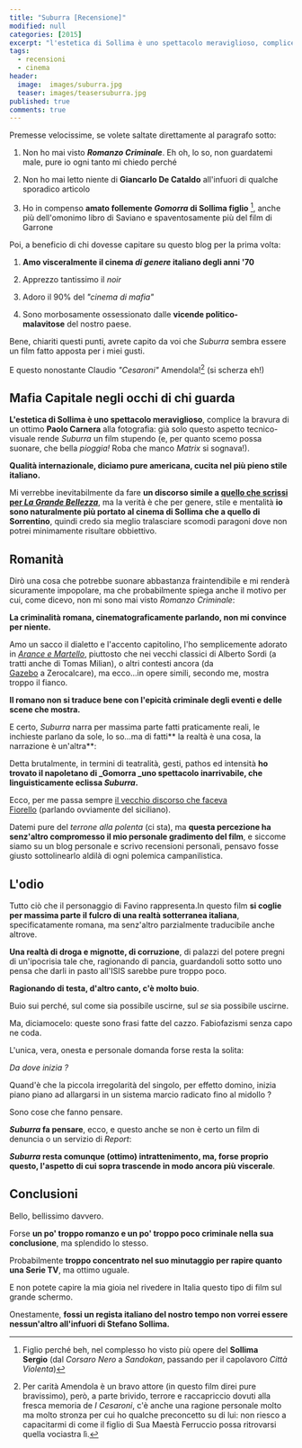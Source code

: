 ```yaml
---
title: "Suburra [Recensione]"
modified: null
categories: [2015]
excerpt: "l'estetica di Sollima è uno spettacolo meraviglioso, complice la bravura di un ottimo Paolo Carnera alla fotografia... "
tags:
  - recensioni
  - cinema
header:  
  image:  images/suburra.jpg
  teaser: images/teasersuburra.jpg
published: true
comments: true
---
```


Premesse velocissime, se volete saltate direttamente al paragrafo sotto:  

1. Non ho mai visto _**Romanzo Criminale**_. Eh oh, lo so, non guardatemi male, pure io ogni tanto mi chiedo perché

2. Non ho mai letto niente di **Giancarlo De Cataldo** all'infuori di qualche sporadico articolo

3. Ho in compenso **amato follemente _Gomorra_ di Sollima figlio** [^figlio], anche più dell'omonimo libro di Saviano e spaventosamente più del film di Garrone

[^figlio]: Figlio perché beh, nel complesso ho visto più opere del **Sollima Sergio** (dal _Corsaro Nero_ a _Sandokan_, passando per il capolavoro _Città Violenta_)

Poi, a beneficio di chi dovesse capitare su questo blog per la prima volta:  

1. **Amo visceralmente il cinema _di genere_ italiano degli anni '70**

2. Apprezzo tantissimo il _noir_ 

3. Adoro il 90% del _"cinema di mafia"_ 

4. Sono morbosamente ossessionato dalle **vicende politico-malavitose** del nostro paese.

Bene, chiariti questi punti, avrete capito da voi che _Suburra_ sembra essere un film fatto apposta per i miei gusti.

E questo nonostante Claudio _"Cesaroni"_ Amendola![^amendola] (si scherza eh!)

[^amendola]: Per carità Amendola è un bravo attore (in questo film direi pure bravissimo), però, a parte brivido, terrore e raccapriccio dovuti alla fresca memoria de _I Cesaroni_, c'è anche una ragione personale molto ma molto stronza per cui ho qualche preconcetto su di lui: non riesco a capacitarmi di come il figlio di Sua Maestà Ferruccio possa ritrovarsi quella vociastra lì.

## Mafia Capitale negli occhi di chi guarda

**L'estetica di Sollima è uno spettacolo meraviglioso**, complice la bravura di un ottimo **Paolo Carnera** alla fotografia: già solo questo aspetto tecnico-visuale rende _Suburra_ un film stupendo (e, per quanto scemo possa suonare, che bella _pioggia!_ Roba che manco _Matrix_ si sognava!).  
  
**Qualità internazionale, diciamo pure americana, cucita nel più pieno stile italiano.**  
  
Mi verrebbe inevitabilmente da fare **un discorso simile a [quello che scrissi per _La Grande Bellezza_](http://xabacadabra.blogspot.it/2014/03/la-grande-bellezza-recensione.html)**, ma la verità è che per genere, stile e mentalità **io sono naturalmente più portato al cinema di Sollima che a quello di Sorrentino**, quindi credo sia meglio tralasciare scomodi paragoni dove non potrei minimamente risultare obbiettivo.  

## Romanità

Dirò una cosa che potrebbe suonare abbastanza fraintendibile e mi renderà sicuramente impopolare, ma che probabilmente spiega anche il motivo per cui, come dicevo, non mi sono mai visto _Romanzo Criminale_:  
  
**La criminalità romana, cinematograficamente parlando, non mi convince per niente.**  
  
Amo un sacco il dialetto e l'accento capitolino, l'ho semplicemente adorato in _[Arance e Martello](http://xabacadabra.com/2015/arance-e-martello-recensione/)_, piuttosto che nei vecchi classici di Alberto Sordi (a tratti anche di Tomas Milian), o altri contesti ancora (da [Gazebo](http://xabacadabra.com/2013/gazebo) a Zerocalcare), ma ecco...in opere simili, secondo me, mostra troppo il fianco.  
  
**Il romano non si traduce bene con l'epicità criminale degli eventi e delle scene che mostra.**  
  
E certo, _Suburra_ narra per massima parte fatti praticamente reali, le inchieste parlano da sole, lo so...ma di fatti** la realtà è una cosa, la narrazione è un'altra**:  
  
Detta brutalmente, in termini di teatralità, gesti, pathos ed intensità **ho trovato il napoletano di _Gomorra _uno spettacolo inarrivabile, che linguisticamente eclissa _Suburra_.**  
  
Ecco, per me passa sempre [il vecchio discorso che faceva Fiorello](https://www.youtube.com/watch?v=uy4T3Q1Ckoc) (parlando ovviamente del siciliano).  
  
Datemi pure del _terrone alla polenta_ (ci sta), ma **questa percezione ha senz'altro compromesso il mio personale gradimento del film**, e siccome siamo su un blog personale e scrivo recensioni personali, pensavo fosse giusto sottolinearlo aldilà di ogni polemica campanilistica.

## L'odio

Tutto ciò che il personaggio di Favino rappresenta.In questo film **si coglie per massima parte il fulcro di una realtà sotterranea italiana**, specificatamente romana, ma senz'altro parzialmente traducibile anche altrove.  
  
**Una realtà di droga e mignotte, di corruzione**, di palazzi del potere pregni di un'ipocrisia tale che, ragionando di pancia, guardandoli sotto sotto uno pensa che darli in pasto all'ISIS sarebbe pure troppo poco.  
  
**Ragionando di testa, d'altro canto, c'è molto buio**.  
  
Buio sui perché, sul come sia possibile uscirne, sul _se_ sia possibile uscirne.  
  
Ma, diciamocelo: queste sono frasi fatte del cazzo. Fabiofazismi senza capo ne coda.  
  
L'unica, vera, onesta e personale domanda forse resta la solita:  
  
_Da dove inizia ?_  
  
Quand'è che la piccola irregolarità del singolo, per effetto domino, inizia piano piano ad allargarsi in un sistema marcio radicato fino al midollo ?  
  
Sono cose che fanno pensare.  
  
**_Suburra_ fa pensare**, ecco, e questo anche se non è certo un film di denuncia o un servizio di _Report_:  
  
**_Suburra_ resta comunque (ottimo) intrattenimento, ma, forse proprio questo, l'aspetto di cui sopra trascende in modo ancora più viscerale**.  

## Conclusioni

Bello, bellissimo davvero.  
  
Forse **un po' troppo romanzo e un po' troppo poco criminale nella sua conclusione**, ma splendido lo stesso.  
  
Probabilmente **troppo concentrato nel suo minutaggio per rapire quanto una Serie TV**, ma ottimo uguale.  
  
E non potete capire la mia gioia nel rivedere in Italia questo tipo di film sul grande schermo.  
  
Onestamente, **fossi un regista italiano del nostro tempo non vorrei essere nessun'altro all'infuori di Stefano Sollima.**